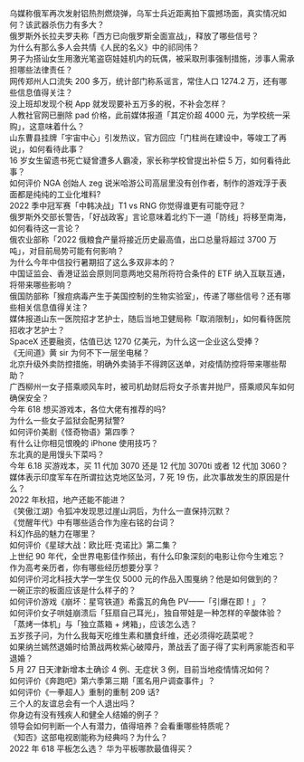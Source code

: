 乌媒称俄军再次发射铝热剂燃烧弹，乌军士兵近距离拍下震撼场面，真实情况如何？该武器杀伤力有多大？  
俄罗斯外长拉夫罗夫称「西方已向俄罗斯全面宣战」，释放了哪些信号？  
为什么有那么多人会共情《人民的名义》中的祁同伟？  
男子为搭讪女生用激光笔盗窃娃娃机内的玩偶，被采取刑事强制措施，涉事人需承担哪些法律责任？  
网传郑州人口流失 200 多万，统计部门称系谣言，常住人口 1274.2 万，还有哪些信息值得关注？  
没上班却发现个税 App 就发现要补五万多的税，不补会怎样？  
人教社官网已删除 pad 价格，此前媒体报道「其定价超 4000 元，为学校统一采购」，这意味着什么？  
山东曹县挂牌「宇宙中心」引发热议，官方回应「门柱尚在建设中，等竣工了再说」，如何看待此事？  
16 岁女生留遗书死亡疑曾遭多人霸凌，家长称学校曾提出补偿 5 万，如何看待此事？  
如何评价 NGA 创始人 zeg 说米哈游公司高层里没有创作者，制作的游戏浮于表面都是纯纯的工业化堆料?  
2022 季中冠军赛「中韩决战」T1 vs RNG 你觉得谁更有可能夺冠？  
俄罗斯外交部长警告，「好战政客」言论意味着北约下一道「防线」将移至南海，如何看待这一言论？  
俄农业部称「2022 俄粮食产量将接近历史最高值，出口总量将超过 3700 万吨」，对目前局势可能有何影响？  
为什么今年中信投行暑期招了这么多双非本的？  
中国证监会、香港证监会原则同意两地交易所将符合条件的 ETF 纳入互联互通，将带来哪些影响？  
俄国防部称「猴痘病毒产生于美国控制的生物实验室」，传递了哪些信号？还有哪些相关信息值得关注？  
媒体报道山东一医院招才艺护士，随后当地卫健局称「取消限制」，如何看待医院招收才艺护士？  
​SpaceX 还要融资，估值已达 1270 亿美元，为什么这一企业这么受捧？  
《无间道》黄 sir 为何不下一层坐电梯？  
北京升级外卖防控措施，明确外卖骑手不得跨区送单，对疫情防控将带来哪些帮助？  
广西柳州一女子搭乘顺风车时，被司机劫财后将女子杀害并抛尸，搭乘顺风车如何确保安全？  
今年 618 想买游戏本，各位大佬有推荐的吗?  
为什么一些女子监狱会配男狱警?  
如何评价美剧《怪奇物语》第四季？  
有什么让你相见恨晚的 iPhone 使用技巧？  
东北真的是用馒头下菜吗？  
今年 6.18 买游戏本，买 11 代加 3070 还是 12 代加 3070ti 或者 12 代加 3060？  
媒体表示印度军车在所谓拉达克地区坠河，7 死 19 伤，此次事故发生的原因是什么？  
2022 年秋招，地产还能不能进？  
《笑傲江湖》令狐冲发现思过崖山洞后，为什么一直保持沉默？  
《觉醒年代》中有哪些适合作为座右铭的台词？  
科幻作品的魅力在哪里？  
如何评价《星球大战：欧比旺·克诺比》第二集？  
上世纪 90 年代，全世界电影佳作频出，有什么印象深刻的电影让你今生难忘？  
作为高考亲历者，你有哪些经历想要分享？  
如何评价河北科技大学一学生仅 5000 元的作品入围戛纳？他是如何做到的？  
一碗正宗的板面应该是什么样子的？  
如何评价游戏《崩坏：星穹铁道》希露瓦的角色 PV——「引爆在即！」？  
如何评价女子哄娃崩溃后「狂扇自己耳光」，独自带娃是一种怎样的辛酸体验？  
「蒸烤一体机」与「独立蒸箱 + 烤箱」，应该怎么选？  
五岁孩子问，为什么我每天吃维生素和膳食纤维，还必须得吃蔬菜呢？  
如果纳兰嫣然退婚时给萧战两枚紫心破障丹，萧战丢了面子得了实利两家能否和平退婚？  
5 月 27 日天津新增本土确诊 4 例、无症状 3 例，目前当地疫情情况如何？  
如何评价《奔跑吧》第六季第三期「匿名用户调查事件」？  
如何评价《一拳超人》重制的重制 209 话?  
三个人的友谊总会有一个人退出吗？  
你身边有没有残疾人和健全人结婚的例子？  
领导会如何判断一个人有潜力，值得培养？会看重哪些特质呢？  
《知否》这部电视剧能称为经典吗？为什么？  
2022 年 618 平板怎么选？ 华为平板哪款最值得买？  
